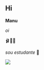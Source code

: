 ## Hi 
**Manu**

_oi_

🩰💋🦢

_sou estudante_ 💋

![](https://media1.tenor.com/m/rrIRbG7JkDgAAAAd/regina-regina-george.gif)
